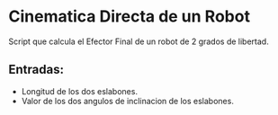 # Cinematica Directa de un Robot
Script que calcula el Efector Final de un robot de 2 grados de libertad.

## Entradas:
- Longitud de los dos eslabones.
- Valor de los dos angulos de inclinacion de los eslabones.
